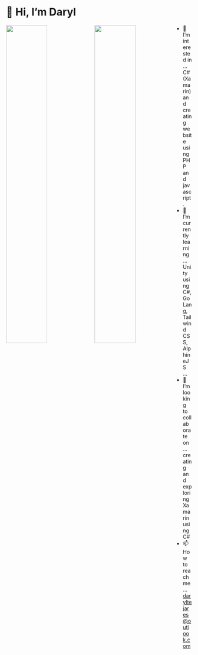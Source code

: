 # 👋 Hi, I’m Daryl

<img align="left" width="47%" src="https://github-readme-stats.vercel.app/api?username=dtejares23&show_icons=true&count_private=true&theme=gruvbox" />
<img align="left" width="47%" src="https://github-readme-stats.vercel.app/api/top-langs/?username=dtejares23&layout=compact&count_private=true&theme=tokyonight" />


- 👀 I’m interested in ... C# (Xamarin) and creating website using PHP and javascript.
- 🌱 I’m currently learning ... Unity using C#, GoLang, Tailwind CSS, AlphineJS ...
- 💞️ I’m looking to collaborate on ... creating and exploring Xamarin using C#
- 📫 How to reach me ... daryltejares@outlook.com

<!---
dtejares23/dtejares23 is a ✨ special ✨ repository because its `README.md` (this file) appears on your GitHub profile.
You can click the Preview link to take a look at your changes.
--->





